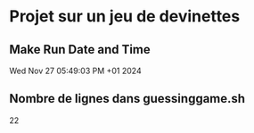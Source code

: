 # Projet sur un jeu de devinettes
## Make Run Date and Time

Wed Nov 27 05:49:03 PM +01 2024

## Nombre de lignes dans guessinggame.sh

22
